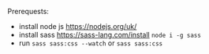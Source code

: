 Prerequests:

- install node js https://nodejs.org/uk/
- install sass https://sass-lang.com/install `node i -g sass`
- run `sass sass:css --watch` or `sass sass:css`
